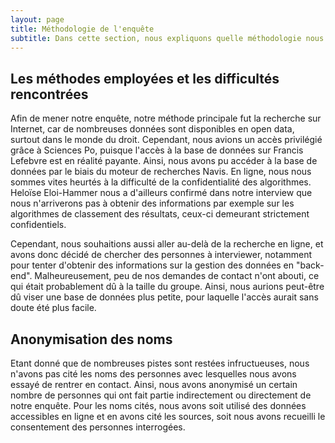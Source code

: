 ```yaml
---
layout: page
title: Méthodologie de l'enquête 
subtitle: Dans cette section, nous expliquons quelle méthodologie nous avons employée pour cette enquête et à quelles limites nous avons été confrontés.
---
```


## Les méthodes employées et les difficultés rencontrées 

Afin de mener notre enquête, notre méthode principale fut la recherche sur Internet, car de nombreuses données sont disponibles en open data, surtout dans le monde du droit. Cependant, nous avions un accès privilégié grâce à Sciences Po, puisque l'accès à la base de données sur Francis Lefebvre est en réalité payante. Ainsi, nous avons pu accéder à la base de données par le biais du moteur de recherches Navis. En ligne, nous nous sommes vites heurtés à la difficulté de la confidentialité des algorithmes. Heloïse Eloi-Hammer nous a d'ailleurs confirmé dans notre interview que nous n'arriverons pas à obtenir des informations par exemple sur les algorithmes de classement des résultats, ceux-ci demeurant strictement confidentiels.

Cependant, nous souhaitions aussi aller au-delà de la recherche en ligne, et avons donc décidé de chercher des personnes à interviewer, notamment pour tenter d'obtenir des informations sur la gestion des données en "back-end". Malheureusement, peu de nos demandes de contact n'ont abouti, ce qui était probablement dû à la taille du groupe. Ainsi, nous aurions peut-être dû viser une base de données plus petite, pour laquelle l'accès aurait sans doute été plus facile.


## Anonymisation des noms 

Etant donné que de nombreuses pistes sont restées infructueuses, nous n'avons pas cité les noms des personnes avec lesquelles nous avons essayé de rentrer en contact. Ainsi, nous avons anonymisé un certain nombre de personnes qui ont fait partie indirectement ou directement de notre enquête. Pour les noms cités, nous avons soit utilisé des données accessibles en ligne et en avons cité les sources, soit nous avons recueilli le consentement des personnes interrogées. 


